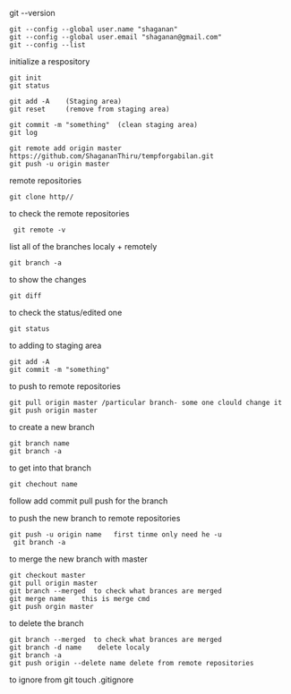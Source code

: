 git --version

    git --config --global user.name "shaganan"
    git --config --global user.email "shaganan@gmail.com"
    git --config --list


initialize a respository

    git init
    git status

    git add -A    (Staging area)
    git reset     (remove from staging area)

    git commit -m "something"  (clean staging area)
    git log 

    git remote add origin master  https://github.com/ShagananThiru/tempforgabilan.git
    git push -u origin master

remote repositories

    git clone http//

to check the remote repositories

     git remote -v

list all of the branches localy + remotely

    git branch -a

to show the changes

    git diff

to check the status/edited one 

    git status

to adding to staging  area

    git add -A 
    git commit -m "something"

to push to remote repositories

    git pull origin master /particular branch- some one clould change it
    git push origin master


to create a new branch

    git branch name
    git branch -a

to get into that branch

    git chechout name

follow add commit pull push for the branch

to push the new branch to remote repositories

    git push -u origin name   first tinme only need he -u
     git branch -a

to merge the new branch with master

    git checkout master
    git pull origin master
    git branch --merged  to check what brances are merged
    git merge name    this is merge cmd
    git push orgin master

to delete the branch

    git branch --merged  to check what brances are merged
    git branch -d name    delete localy
    git branch -a
    git push origin --delete name delete from remote repositories


to ignore from git 
    touch .gitignore
